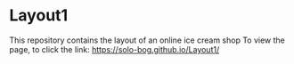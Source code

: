 Layout1
=====================
This repository contains the layout of an online ice cream shop
To view the page, to click the link: https://solo-bog.github.io/Layout1/
